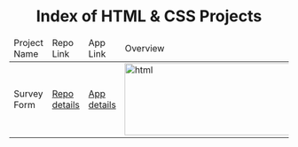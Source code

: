 <p align="center"> 
  
<h1 align="center">Index of HTML & CSS Projects</h1>

</p>

<table>
    <thead>
        <tr>
            <td>Project Name</td>
            <td>Repo Link</td>
            <td>App Link</td>
            <td>Overview</td>
        </tr>
    </thead>
    <tbody> <tr>
            <td>Survey Form</td>
            <td><a href="https://github.com/nurkocar/Survey-Form-Sample-Project" target="_blank">Repo details</a></td>
            <td><a href="https://nurkocar.github.io/Survey-Form-Sample-Project/" target="_blank">App details</a></td>
            <td><img style="width:500px;" src="./gifs/SurveyForm.gif" alt="html" height=130></td> 
        </tr>
        
     
</tbody>
</table>

